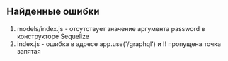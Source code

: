 ## Найденные ошибки

1. models/index.js - отсутствует значение аргумента password в конструкторе Sequelize
2. index.js - ошибка в адресе app.use('/graphql') и !! пропущена точка запятая
